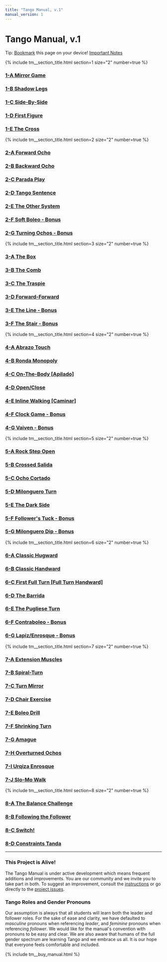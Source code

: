 ```yaml
---
title: "Tango Manual, v.1"
manual_version: 1
---
```


# Tango Manual, v.1

Tip: [Bookmark](bookmark.md) this page on your device! [Important Notes](#this-project-is-alive)

{% include tm__section_title.html section=1 size="2" number=true %}

### [1-A Mirror Game](1-a.md)
### [1-B Shadow Legs](1-b.md)
### [1-C Side-By-Side](1-c.md)
### [1-D First Figure](1-d.md)
### [1-E The Cross](1-e.md)

{% include tm__section_title.html section=2 size="2" number=true %}

### [2-A Forward Ocho](2-a.md)
### [2-B Backward Ocho](2-b.md)
### [2-C Parada Play](2-c.md)
### [2-D Tango Sentence](2-d.md)
### [2-E The Other System](2-e.md)
### [2-F Soft Boleo - Bonus](2-f.md)
### [2-G Turning Ochos - Bonus](2-g.md)

{% include tm__section_title.html section=3 size="2" number=true %}

### [3-A The Box](3-a.md)
### [3-B The Comb](3-b.md)
### [3-C The Traspie](3-c.md)
### [3-D Forward-Forward](3-d.md)
### [3-E The Line - Bonus](3-e.md)
### [3-F The Stair - Bonus](3-f.md)

{% include tm__section_title.html section=4 size="2" number=true %}

### [4-A Abrazo Touch](4-a.md)
### [4-B Ronda Monopoly](4-b.md)
### [4-C On-The-Body [Apilado]](4-c.md)
### [4-D Open/Close](4-d.md)
### [4-E Inline Walking [Caminar]](4-e.md)
### [4-F Clock Game - Bonus](4-f.md)
### [4-G Vaiven - Bonus](4-g.md)

{% include tm__section_title.html section=5 size="2" number=true %}

### [5-A Rock Step Open](5-a.md)
### [5-B Crossed Salida](5-b.md)
### [5-C Ocho Cortado](5-c.md)
### [5-D Milonguero Turn](5-d.md)
### [5-E The Dark Side](5-e.md)
### [5-F Follower's Tuck - Bonus](5-f.md)
### [5-G Milonguero Dip - Bonus](5-g.md)

{% include tm__section_title.html section=6 size="2" number=true %}

### [6-A Classic Hugward](6-a.md)
### [6-B Classic Handward](6-b.md)
### [6-C First Full Turn [Full Turn Handward]](6-c.md)
### [6-D The Barrida](6-d.md)
### [6-E The Pugliese Turn](6-e.md)
### [6-F Contraboleo - Bonus](6-f.md)
### [6-G Lapiz/Enrosque - Bonus](6-g.md)

{% include tm__section_title.html section=7 size="2" number=true %}

### [7-A Extension Muscles ](7-a.md)
### [7-B Spiral-Turn](7-b.md)
### [7-C Turn Mirror](7-c.md)
### [7-D Chair Exercise](7-d.md)
### [7-E Boleo Drill](7-e.md)
### [7-F Shrinking Turn](7-f.md)
### [7-G Amague](7-g.md)
### [7-H Overturned Ochos](7-h.md)
### [7-I Urqiza Enrosque](7-i.md)
### [7-J Slo-Mo Walk](7-j.md)

{% include tm__section_title.html section=8 size="2" number=true %}

### [8-A The Balance Challenge](8-a.md)
### [8-B Following the Follower](8-b.md)
### [8-C Switch!](8-c.md)
### [8-D Constraints Tanda](8-d.md)

---

### This Project is Alive!

The Tango Manual is under active development which means frequent additions and improvements. You are our community and we invite you to take part in both. To suggest an improvement, consult the [instructions](https://github.com/andreimoment/tangomanual#how-to-contribute) or go directly to the [project issues](https://github.com/andreimoment/tangomanual/issues).

### Tango Roles and Gender Pronouns

Our assumption is always that all students will learn both the leader and follower roles. For the sake of ease and clarity, we have defaulted to *masculine* pronouns when referencing *leader*, and *feminine* pronouns when referencing *follower*. We would like for the manual's convention with pronouns to be easy and clear. We are also aware that humans of the full gender spectrum are learning Tango and we embrace us all. It is our hope that everyone feels comfortable and included.

{% include tm__buy_manual.html %}
